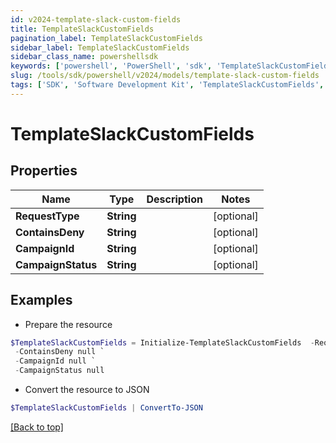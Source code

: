 ```yaml
---
id: v2024-template-slack-custom-fields
title: TemplateSlackCustomFields
pagination_label: TemplateSlackCustomFields
sidebar_label: TemplateSlackCustomFields
sidebar_class_name: powershellsdk
keywords: ['powershell', 'PowerShell', 'sdk', 'TemplateSlackCustomFields', 'V2024TemplateSlackCustomFields'] 
slug: /tools/sdk/powershell/v2024/models/template-slack-custom-fields
tags: ['SDK', 'Software Development Kit', 'TemplateSlackCustomFields', 'V2024TemplateSlackCustomFields']
---
```



# TemplateSlackCustomFields

## Properties

Name | Type | Description | Notes
------------ | ------------- | ------------- | -------------
**RequestType** | **String** |  | [optional] 
**ContainsDeny** | **String** |  | [optional] 
**CampaignId** | **String** |  | [optional] 
**CampaignStatus** | **String** |  | [optional] 

## Examples

- Prepare the resource
```powershell
$TemplateSlackCustomFields = Initialize-TemplateSlackCustomFields  -RequestType null `
 -ContainsDeny null `
 -CampaignId null `
 -CampaignStatus null
```

- Convert the resource to JSON
```powershell
$TemplateSlackCustomFields | ConvertTo-JSON
```


[[Back to top]](#) 

